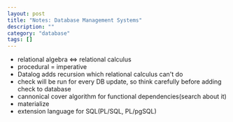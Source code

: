 ```yaml
---
layout: post
title: "Notes: Database Management Systems"
description: ""
category: "database"
tags: []
---
```


- relational algebra <=> relational calculus
- procedural = imperative
- Datalog adds recursion which relational calculus can't do
- check will be run for every DB update, so think carefully before adding check to database
- cannonical cover algorithm for functional dependencies(search about it)
- materialize
- extension language for SQL(PL/SQL, PL/pgSQL)
